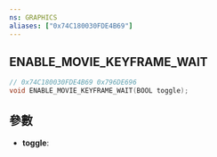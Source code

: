 ```yaml
---
ns: GRAPHICS
aliases: ["0x74C180030FDE4B69"]
---
```

## ENABLE_MOVIE_KEYFRAME_WAIT

```c
// 0x74C180030FDE4B69 0x796DE696
void ENABLE_MOVIE_KEYFRAME_WAIT(BOOL toggle);
```


## 參數
* **toggle**: 

